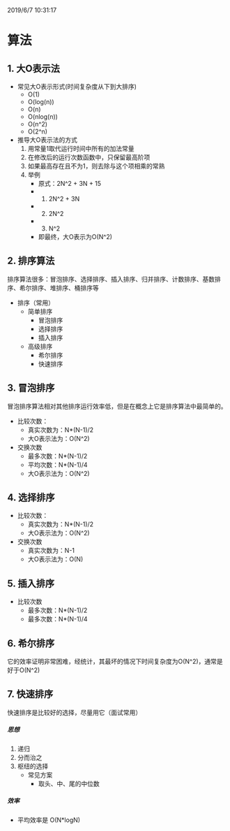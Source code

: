 2019/6/7 10:31:17 

# 算法

## 1. 大O表示法

- 常见大O表示形式(时间复杂度从下到大排序)
	- O(1)
	- O(log(n))
	- O(n)
	- O(nlog(n))
	- O(n^2)
	- O(2^n)
- 推导大O表示法的方式
	1. 用常量1取代运行时间中所有的加法常量
	2. 在修改后的运行次数函数中，只保留最高阶项
	3. 如果最高存在且不为1，则去除与这个项相乘的常熟
	4. 举例
		- 原式：2N^2 + 3N + 15
		- 1. 2N^2 + 3N 
		- 2. 2N^2
		- 3. N^2
		- 即最终，大O表示为O(N^2)

## 2. 排序算法

排序算法很多：冒泡排序、选择排序、插入排序、归并排序、计数排序、基数排序、希尔排序、堆排序、桶排序等

- 排序（常用）
	- 简单排序
		- 冒泡排序
		- 选择排序
		- 插入排序
	- 高级排序
		- 希尔排序
		- 快速排序

## 3. 冒泡排序

冒泡排序算法相对其他排序运行效率低，但是在概念上它是排序算法中最简单的。

- 比较次数：
	- 真实次数为：N*(N-1)/2
	- 大O表示法为：O(N^2)
- 交换次数
	- 最多次数：N*(N-1)/2
	- 平均次数：N*(N-1)/4
	- 大O表示法为：O(N^2)

## 4. 选择排序

- 比较次数：
	- 真实次数为：N*(N-1)/2
	- 大O表示法为：O(N^2)
- 交换次数
	- 真实次数为：N-1
	- 大O表示法为：O(N)

## 5. 插入排序   

- 比较次数
	- 最多次数：N*(N-1)/2
	- 最多次数：N*(N-1)/4

## 6. 希尔排序

它的效率证明非常困难，经统计，其最坏的情况下时间复杂度为O(N^2)，通常是好于O(N^2)

## 7. 快速排序

快速排序是比较好的选择，尽量用它（面试常用）

##### 思想

1. 递归
2. 分而治之
3. 枢纽的选择
	- 常见方案
		- 取头、中、尾的中位数

##### 效率

- 平均效率是 O(N*logN)